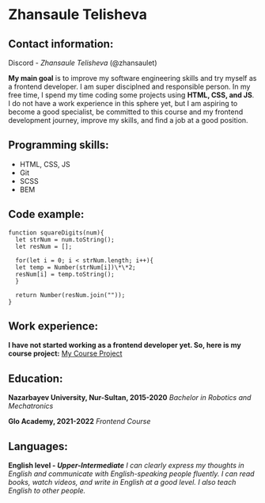 # Zhansaule Telisheva

## Contact information:

Discord - _Zhansaule Telisheva_ (@zhansaulet)

**My main goal** is to improve my software engineering skills and try myself as a frontend developer. I am super disciplned and responsible person. In my free time, I spend my time coding some projects using **HTML, CSS, and JS**. I do not have a work experience in this sphere yet, but I am aspiring to become a good specialist, be committed to this course and my frontend development journey, improve my skills, and find a job at a good position.

## Programming skills:

- HTML, CSS, JS
- Git
- SCSS
- BEM

## Code example:

```
function squareDigits(num){
  let strNum = num.toString();
  let resNum = [];

  for(let i = 0; i < strNum.length; i++){
  let temp = Number(strNum[i])\*\*2;
  resNum[i] = temp.toString();
  }

  return Number(resNum.join(""));
}
```

## Work experience:

**I have not started working as a frontend developer yet. So, here is my course project:**
[My Course Project](https://zhansaulet.github.io/tour-plan/)

## Education:

**Nazarbayev University, Nur-Sultan, 2015-2020**
_Bachelor in Robotics and Mechatronics_

**Glo Academy, 2021-2022**
_Frontend Course_

## Languages:

**English level - _Upper-Intermediate_**
_I can clearly express my thoughts in English and communicate with English-speaking people fluently. I can read books, watch videos, and write in English at a good level. I also teach English to other people._
